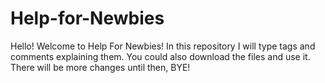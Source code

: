 # Help-for-Newbies
Hello! Welcome to Help For Newbies!
In this repository I will type tags and comments explaining them. You could also download the files and use it.
There will be more changes until then, BYE!
